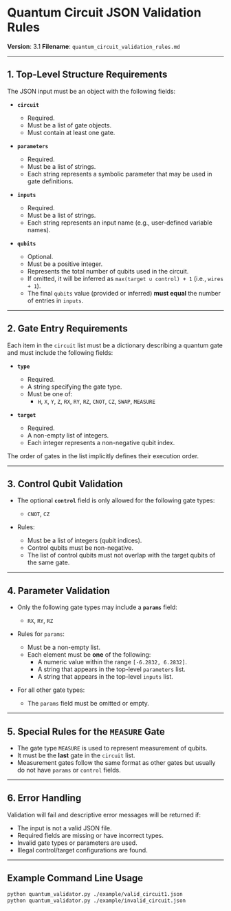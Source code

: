 # Quantum Circuit JSON Validation Rules

**Version**: 3.1
**Filename**: `quantum_circuit_validation_rules.md`

---

## 1. Top-Level Structure Requirements

The JSON input must be an object with the following fields:

- **`circuit`**
  - Required.
  - Must be a list of gate objects.
  - Must contain at least one gate.

- **`parameters`**
  - Required.
  - Must be a list of strings.
  - Each string represents a symbolic parameter that may be used in gate definitions.

- **`inputs`**
  - Required.
  - Must be a list of strings.
  - Each string represents an input name (e.g., user-defined variable names).

- **`qubits`**
  - Optional.
  - Must be a positive integer.
  - Represents the total number of qubits used in the circuit.
  - If omitted, it will be inferred as `max(target ∪ control) + 1` (i.e., `wires + 1`).
  - The final `qubits` value (provided or inferred) **must equal** the number of entries in `inputs`.

---

## 2. Gate Entry Requirements

Each item in the `circuit` list must be a dictionary describing a quantum gate
and must include the following fields:

- **`type`**
  - Required.
  - A string specifying the gate type.
  - Must be one of:
    - `H`, `X`, `Y`, `Z`, `RX`, `RY`, `RZ`, `CNOT`, `CZ`, `SWAP`, `MEASURE`

- **`target`**
  - Required.
  - A non-empty list of integers.
  - Each integer represents a non-negative qubit index.

The order of gates in the list implicitly defines their execution order.

---

## 3. Control Qubit Validation

- The optional **`control`** field is only allowed for the following gate types:
  - `CNOT`, `CZ`

- Rules:
  - Must be a list of integers (qubit indices).
  - Control qubits must be non-negative.
  - The list of control qubits must not overlap with the target qubits of the same gate.

---

## 4. Parameter Validation

- Only the following gate types may include a **`params`** field:
  - `RX`, `RY`, `RZ`

- Rules for `params`:
  - Must be a non-empty list.
  - Each element must be **one** of the following:
    - A numeric value within the range `[-6.2832, 6.2832]`.
    - A string that appears in the top-level `parameters` list.
    - A string that appears in the top-level `inputs` list.

- For all other gate types:
  - The `params` field must be omitted or empty.

---

## 5. Special Rules for the `MEASURE` Gate

- The gate type `MEASURE` is used to represent measurement of qubits.
- It must be the **last** gate in the `circuit` list.
- Measurement gates follow the same format as other gates but usually do not have `params` or `control` fields.

---

## 6. Error Handling

Validation will fail and descriptive error messages will be returned if:

- The input is not a valid JSON file.
- Required fields are missing or have incorrect types.
- Invalid gate types or parameters are used.
- Illegal control/target configurations are found.

---

## Example Command Line Usage

```bash
python quantum_validator.py ./example/valid_circuit1.json
python quantum_validator.py ./example/invalid_circuit.json

```